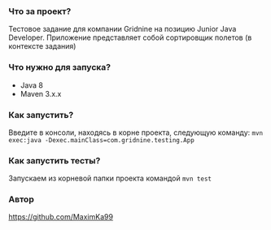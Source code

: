 ### Что за проект?
Тестовое задание для компании Gridnine на позицию Junior Java Developer. Приложение представляет собой сортировщик
полетов (в контексте задания)

### Что нужно для запуска?
- Java 8
- Maven 3.x.x

### Как запустить?
Введите в консоли, находясь в корне проекта, следующую команду:
`mvn exec:java -Dexec.mainClass=com.gridnine.testing.App`

### Как запустить тесты?
Запускаем из корневой папки проекта командой
`mvn test`

### Автор
https://github.com/MaximKa99